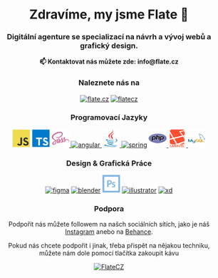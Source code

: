 <h1 align="center">Zdravíme, my jsme Flate 👋</h1>
<h3 align="center">
    Digitální agenture se specializací na návrh a vývoj webů a grafický design.
</h3>

<p align="center"><b>📫 Kontaktovat nás můžete zde: info@flate.cz</b></p>

<h3 align="center">Naleznete nás na</h3>
<p align="center">
<a href="https://instagram.com/flate.cz" target="blank"><img align="center" src="https://raw.githubusercontent.com/rahuldkjain/github-profile-readme-generator/master/src/images/icons/Social/instagram.svg" alt="flate.cz" height="30" width="40" /></a>
<a href="https://www.behance.net/flatecz" target="blank"><img align="center" src="https://raw.githubusercontent.com/rahuldkjain/github-profile-readme-generator/master/src/images/icons/Social/behance.svg" alt="flatecz" height="30" width="40" /></a>
</p>

<h3 align="center">Programovací Jazyky</h3>
<p align="center">
    <a href="https://developer.mozilla.org/en-US/docs/Web/JavaScript" target="_blank" rel="noreferrer"><img src="https://raw.githubusercontent.com/devicons/devicon/master/icons/javascript/javascript-original.svg" alt="javascript" width="40" height="40"/></a>
    <a href="https://www.typescriptlang.org/" target="_blank" rel="noreferrer"><img src="https://raw.githubusercontent.com/devicons/devicon/master/icons/typescript/typescript-original.svg" alt="typescript" width="40" height="40"/></a>
    <a href="https://sass-lang.com" target="_blank" rel="noreferrer"><img src="https://raw.githubusercontent.com/devicons/devicon/master/icons/sass/sass-original.svg" alt="sass" width="40" height="40"/> </a>
    <a href="https://angular.io" target="_blank" rel="noreferrer"><img src="https://angular.io/assets/images/logos/angular/angular.svg" alt="angular" width="40" height="40"/> </a>
    <a href="https://www.java.com" target="_blank" rel="noreferrer"><img src="https://raw.githubusercontent.com/devicons/devicon/master/icons/java/java-original.svg" alt="java" width="40" height="40"/> </a>
    <a href="https://spring.io/" target="_blank" rel="noreferrer"> <img src="https://www.vectorlogo.zone/logos/springio/springio-icon.svg" alt="spring" width="40" height="40"/></a>
    <a href="https://www.php.net" target="_blank" rel="noreferrer"><img src="https://raw.githubusercontent.com/devicons/devicon/master/icons/php/php-original.svg" alt="php" width="40" height="40"/> </a>
    <a href="https://laravel.com/" target="_blank" rel="noreferrer"><img src="https://raw.githubusercontent.com/devicons/devicon/master/icons/laravel/laravel-plain-wordmark.svg" alt="laravel" width="40" height="40"/> </a>
    <a href="https://www.mysql.com/" target="_blank" rel="noreferrer"><img src="https://raw.githubusercontent.com/devicons/devicon/master/icons/mysql/mysql-original-wordmark.svg" alt="mysql" width="40" height="40"/> </a> 
</p>

<h3 align="center">Design & Grafická Práce</h3>
<p align="center">
    <a href="https://www.figma.com/" target="_blank" rel="noreferrer"><img src="https://www.vectorlogo.zone/logos/figma/figma-icon.svg" alt="figma" width="40" height="40"/></a>
    <a href="https://www.blender.org/" target="_blank" rel="noreferrer"><img src="https://download.blender.org/branding/community/blender_community_badge_white.svg" alt="blender" width="40" height="40"/></a>
    <a href="https://www.photoshop.com/en" target="_blank" rel="noreferrer"><img src="https://raw.githubusercontent.com/devicons/devicon/master/icons/photoshop/photoshop-line.svg" alt="photoshop" width="40" height="40"/></a>
    <a href="https://www.adobe.com/in/products/illustrator.html" target="_blank" rel="noreferrer"><img src="https://www.vectorlogo.zone/logos/adobe_illustrator/adobe_illustrator-icon.svg" alt="illustrator" width="40" height="40"/></a>
    <a href="https://www.adobe.com/products/xd.html" target="_blank" rel="noreferrer"> <img src="https://cdn.worldvectorlogo.com/logos/adobe-xd.svg" alt="xd" width="40" height="40"/></a>
</p>

<div align="center">
    <h3 align="center">Podpora</h3>
    <p align="center">
        Podpořit nás můžete followem na našch sociálních sítích, jako je náš <a href="https://instagram.com/flate.cz" target="blank">Instagram</a> anebo na <a href="https://www.behance.net/flatecz" target="blank">Behance</a>.
    </p>
    <p align="center">Pokud nás chcete podpořit i jinak, třeba přispět na nějakou techniku, můžete nám dole pomocí tlačítka zakoupit kávu</p>
    <a href="https://www.buymeacoffee.com/FlateCZ"> <img src="https://cdn.buymeacoffee.com/buttons/v2/default-yellow.png" height="50" width="210" alt="FlateCZ"/></a>
</div>
